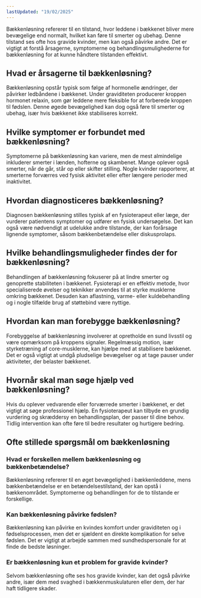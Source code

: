 ```yaml
---
lastUpdated: "19/02/2025"
---
```


Bækkenløsning refererer til en tilstand, hvor leddene i bækkenet bliver mere bevægelige end normalt, hvilket kan føre til smerter og ubehag. Denne tilstand ses ofte hos gravide kvinder, men kan også påvirke andre. Det er vigtigt at forstå årsagerne, symptomerne og behandlingsmulighederne for bækkenløsning for at kunne håndtere tilstanden effektivt.

## Hvad er årsagerne til bækkenløsning?

Bækkenløsning opstår typisk som følge af hormonelle ændringer, der påvirker ledbåndene i bækkenet. Under graviditeten producerer kroppen hormonet relaxin, som gør leddene mere fleksible for at forberede kroppen til fødslen. Denne øgede bevægelighed kan dog også føre til smerter og ubehag, især hvis bækkenet ikke stabiliseres korrekt.

## Hvilke symptomer er forbundet med bækkenløsning?

Symptomerne på bækkenløsning kan variere, men de mest almindelige inkluderer smerter i lænden, hofterne og skambenet. Mange oplever også smerter, når de går, står op eller skifter stilling. Nogle kvinder rapporterer, at smerterne forværres ved fysisk aktivitet eller efter længere perioder med inaktivitet.

## Hvordan diagnosticeres bækkenløsning?

Diagnosen bækkenløsning stilles typisk af en fysioterapeut eller læge, der vurderer patientens symptomer og udfører en fysisk undersøgelse. Det kan også være nødvendigt at udelukke andre tilstande, der kan forårsage lignende symptomer, såsom bækkenbetændelse eller diskusprolaps.

## Hvilke behandlingsmuligheder findes der for bækkenløsning?

Behandlingen af bækkenløsning fokuserer på at lindre smerter og genoprette stabiliteten i bækkenet. Fysioterapi er en effektiv metode, hvor specialiserede øvelser og teknikker anvendes til at styrke musklerne omkring bækkenet. Desuden kan aflastning, varme- eller kuldebehandling og i nogle tilfælde brug af støttebind være nyttige.

## Hvordan kan man forebygge bækkenløsning?

Forebyggelse af bækkenløsning involverer at opretholde en sund livsstil og være opmærksom på kroppens signaler. Regelmæssig motion, især styrketræning af core-musklerne, kan hjælpe med at stabilisere bækkenet. Det er også vigtigt at undgå pludselige bevægelser og at tage pauser under aktiviteter, der belaster bækkenet.

## Hvornår skal man søge hjælp ved bækkenløsning?

Hvis du oplever vedvarende eller forværrede smerter i bækkenet, er det vigtigt at søge professionel hjælp. En fysioterapeut kan tilbyde en grundig vurdering og skræddersy en behandlingsplan, der passer til dine behov. Tidlig intervention kan ofte føre til bedre resultater og hurtigere bedring.

## Ofte stillede spørgsmål om bækkenløsning

### Hvad er forskellen mellem bækkenløsning og bækkenbetændelse?

Bækkenløsning refererer til en øget bevægelighed i bækkenleddene, mens bækkenbetændelse er en betændelsestilstand, der kan opstå i bækkenområdet. Symptomerne og behandlingen for de to tilstande er forskellige.

### Kan bækkenløsning påvirke fødslen?

Bækkenløsning kan påvirke en kvindes komfort under graviditeten og i fødselsprocessen, men det er sjældent en direkte komplikation for selve fødslen. Det er vigtigt at arbejde sammen med sundhedspersonale for at finde de bedste løsninger.

### Er bækkenløsning kun et problem for gravide kvinder?

Selvom bækkenløsning ofte ses hos gravide kvinder, kan det også påvirke andre, især dem med svaghed i bækkenmuskulaturen eller dem, der har haft tidligere skader.
